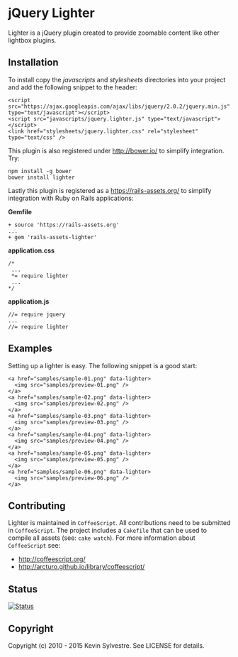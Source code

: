 # jQuery Lighter

Lighter is a jQuery plugin created to provide zoomable content like other lightbox plugins.

## Installation

To install copy the *javascripts* and *stylesheets* directories into your project and add the following snippet to the header:

    <script src="https://ajax.googleapis.com/ajax/libs/jquery/2.0.2/jquery.min.js" type="text/javascript"></script>
    <script src="javascripts/jquery.lighter.js" type="text/javascript"></script>
    <link href="stylesheets/jquery.lighter.css" rel="stylesheet" type="text/css" />

This plugin is also registered under http://bower.io/ to simplify integration. Try:

    npm install -g bower
    bower install lighter

Lastly this plugin is registered as a https://rails-assets.org/ to simplify integration with Ruby on Rails applications:

**Gemfile**

    + source 'https://rails-assets.org'
    ...
    + gem 'rails-assets-lighter'

**application.css**

    /*
     ...
     *= require lighter
     ...
    */

**application.js**

    //= require jquery
    ...
    //= require lighter


## Examples

Setting up a lighter is easy. The following snippet is a good start:

    <a href="samples/sample-01.png" data-lighter>
      <img src="samples/preview-01.png" />
    </a>
    <a href="samples/sample-02.png" data-lighter>
      <img src="samples/preview-02.png" />
    </a>
    <a href="samples/sample-03.png" data-lighter>
      <img src="samples/preview-03.png" />
    </a>
    <a href="samples/sample-04.png" data-lighter>
      <img src="samples/preview-04.png" />
    </a>
    <a href="samples/sample-05.png" data-lighter>
      <img src="samples/preview-05.png" />
    </a>
    <a href="samples/sample-06.png" data-lighter>
      <img src="samples/preview-06.png" />
    </a>

## Contributing

Lighter is maintained in `CoffeeScript`. All contributions need to be submitted in `CoffeeScript`. The project includes a `Cakefile` that can be used to compile all assets (see: `cake watch`). For more information about `CoffeeScript` see:

 - http://coffeescript.org/
 - http://arcturo.github.io/library/coffeescript/

## Status

[![Status](https://travis-ci.org/ksylvest/jquery-lighter.png)](https://travis-ci.org/ksylvest/jquery-lighter)

## Copyright

Copyright (c) 2010 - 2015 Kevin Sylvestre. See LICENSE for details.
